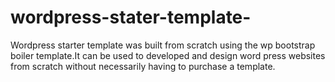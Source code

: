 # wordpress-stater-template-
Wordpress starter template was built from scratch using the wp bootstrap boiler template.It can be used to developed and design word press websites from scratch without necessarily having to purchase a template.
